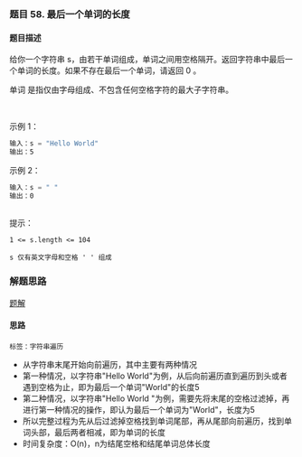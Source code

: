### 题目 58. 最后一个单词的长度
#### 题目描述
给你一个字符串 s，由若干单词组成，单词之间用空格隔开。返回字符串中最后一个单词的长度。如果不存在最后一个单词，请返回 0 。

单词 是指仅由字母组成、不包含任何空格字符的最大子字符串。

 

示例 1：

```js
输入：s = "Hello World"
输出：5
```
示例 2：

```js
输入：s = " "
输出：0
 
```

提示：

`1 <= s.length <= 104`

`s 仅有英文字母和空格 ' ' 组成`
### 解题思路
[题解](https://leetcode-cn.com/problems/length-of-last-word/solution/hua-jie-suan-fa-58-zui-hou-yi-ge-dan-ci-de-chang-d/)
#### 思路
`标签：字符串遍历`
- 从字符串末尾开始向前遍历，其中主要有两种情况
- 第一种情况，以字符串"Hello World"为例，从后向前遍历直到遍历到头或者遇到空格为止，即为最后一个单词"World"的长度5
- 第二种情况，以字符串"Hello World "为例，需要先将末尾的空格过滤掉，再进行第一种情况的操作，即认为最后一个单词为"World"，长度为5
- 所以完整过程为先从后过滤掉空格找到单词尾部，再从尾部向前遍历，找到单词头部，最后两者相减，即为单词的长度
- 时间复杂度：O(n)，n为结尾空格和结尾单词总体长度

